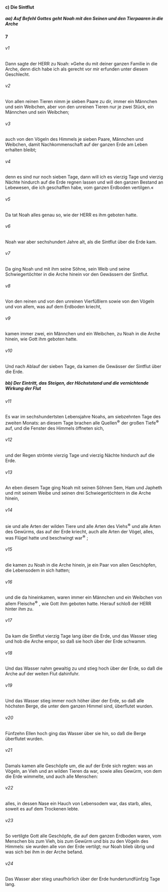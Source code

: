 #### c) Die Sintflut

##### aa) Auf Befehl Gottes geht Noah mit den Seinen und den Tierpaaren in die Arche

__7__

###### v1
Dann sagte der HERR zu Noah: »Gehe du mit deiner ganzen Familie in die Arche, denn dich habe ich als gerecht vor mir erfunden unter diesem Geschlecht.

###### v2
Von allen reinen Tieren nimm je sieben Paare zu dir, immer ein Männchen und sein Weibchen, aber von den unreinen Tieren nur je zwei Stück, ein Männchen und sein Weibchen;

###### v3
auch von den Vögeln des Himmels je sieben Paare, Männchen und Weibchen, damit Nachkommenschaft auf der ganzen Erde am Leben erhalten bleibt;

###### v4
denn es sind nur noch sieben Tage, dann will ich es vierzig Tage und vierzig Nächte hindurch auf die Erde regnen lassen und will den ganzen Bestand an Lebewesen, die ich geschaffen habe, vom ganzen Erdboden vertilgen.«

###### v5
Da tat Noah alles genau so, wie der HERR es ihm geboten hatte.

###### v6
Noah war aber sechshundert Jahre alt, als die Sintflut über die Erde kam.


###### v7
Da ging Noah und mit ihm seine Söhne, sein Weib und seine Schwiegertöchter in die Arche hinein vor den Gewässern der Sintflut.

###### v8
Von den reinen und von den unreinen Vierfüßlern sowie von den Vögeln und von allem, was auf dem Erdboden kriecht,

###### v9
kamen immer zwei, ein Männchen und ein Weibchen, zu Noah in die Arche hinein, wie Gott ihm geboten hatte.

###### v10
Und nach Ablauf der sieben Tage, da kamen die Gewässer der Sintflut über die Erde.

##### bb) Der Eintritt, das Steigen, der Höchststand und die vernichtende Wirkung der Flut


###### v11
Es war im sechshundertsten Lebensjahre Noahs, am siebzehnten Tage des zweiten Monats: an diesem Tage brachen alle Quellen<sup title="oder: Brunnen">&#x2732;</sup>
 der großen Tiefe<sup title="= Urflut">&#x2732;</sup>
 auf, und die Fenster des Himmels öffneten sich,

###### v12
und der Regen strömte vierzig Tage und vierzig Nächte hindurch auf die Erde.

###### v13
An eben diesem Tage ging Noah mit seinen Söhnen Sem, Ham und Japheth und mit seinem Weibe und seinen drei Schwiegertöchtern in die Arche hinein,

###### v14
sie und alle Arten der wilden Tiere und alle Arten des Viehs<sup title="= der Haustiere">&#x2732;</sup>
 und alle Arten des Gewürms, das auf der Erde kriecht, auch alle Arten der Vögel, alles, was Flügel hatte und beschwingt war<sup title="= alles Federvieh">&#x2732;</sup>
;

###### v15
die kamen zu Noah in die Arche hinein, je ein Paar von allen Geschöpfen, die Lebensodem in sich hatten;

###### v16
und die da hineinkamen, waren immer ein Männchen und ein Weibchen von allem Fleische<sup title="= allen Geschöpfen">&#x2732;</sup>
, wie Gott ihm geboten hatte. Hierauf schloß der HERR hinter ihm zu.


###### v17
Da kam die Sintflut vierzig Tage lang über die Erde, und das Wasser stieg und hob die Arche empor, so daß sie hoch über der Erde schwamm.

###### v18
Und das Wasser nahm gewaltig zu und stieg hoch über der Erde, so daß die Arche auf der weiten Flut dahinfuhr.

###### v19
Und das Wasser stieg immer noch höher über der Erde, so daß alle höchsten Berge, die unter dem ganzen Himmel sind, überflutet wurden.

###### v20
Fünfzehn Ellen hoch ging das Wasser über sie hin, so daß die Berge überflutet wurden.

###### v21
Damals kamen alle Geschöpfe um, die auf der Erde sich regten: was an Vögeln, an Vieh und an wilden Tieren da war, sowie alles Gewürm, von dem die Erde wimmelte, und auch alle Menschen:

###### v22
alles, in dessen Nase ein Hauch von Lebensodem war, das starb, alles, soweit es auf dem Trockenen lebte.

###### v23
So vertilgte Gott alle Geschöpfe, die auf dem ganzen Erdboden waren, vom Menschen bis zum Vieh, bis zum Gewürm und bis zu den Vögeln des Himmels: sie wurden alle von der Erde vertilgt; nur Noah blieb übrig und was sich bei ihm in der Arche befand.

###### v24
Das Wasser aber stieg unaufhörlich über der Erde hundertundfünfzig Tage lang.